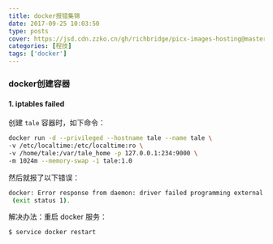 ```yaml
---
title: docker报错集锦
date: 2017-09-25 10:03:50
type: posts
cover: https://jsd.cdn.zzko.cn/gh/richbridge/picx-images-hosting@master/thumbnail/CPA-审计.jpg
categories: [程技]
tags: ['docker']
---
```

### docker创建容器

<!--more-->


#### 1. iptables failed
创建 `tale` 容器时，如下命令：
```bash
docker run -d --privileged --hostname tale --name tale \
-v /etc/localtime:/etc/localtime:ro \
-v /home/tale:/var/tale_home -p 127.0.0.1:234:9000 \
-m 1024m --memory-swap -1 tale:1.0
```
然后就报了以下错误：
```bash
docker: Error response from daemon: driver failed programming external connectivity on endpoint tale (263775ff559176224428ec44dcec416a1c20e6c69198d9760b38f35849914260): iptables failed: iptables --wait -t nat -A DOCKER -p tcp -d 127.0.0.1 --dport 234 -j DNAT --to-destination 172.17.0.4:9000 ! -i docker0: iptables: No chain/target/match by that name.
 (exit status 1).
```
解决办法：重启 docker 服务：
```bash
$ service docker restart
```
